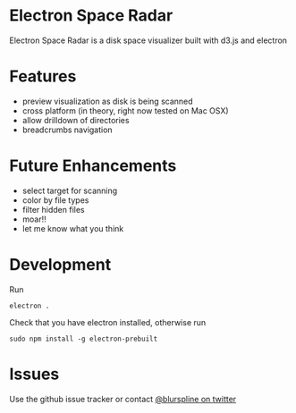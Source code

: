 Electron Space Radar
====
Electron Space Radar is a disk space visualizer built with d3.js and electron


Features
==
- preview visualization as disk is being scanned
- cross platform (in theory, right now tested on Mac OSX)
- allow drilldown of directories
- breadcrumbs navigation

Future Enhancements
==
- select target for scanning
- color by file types
- filter hidden files
- moar!!
- let me know what you think

Development
==

Run

```
electron .
```

Check that you have electron installed, otherwise run

```
sudo npm install -g electron-prebuilt
```

Issues
==
Use the github issue tracker or contact [@blurspline on twitter](http://twitter.com/blurspline)